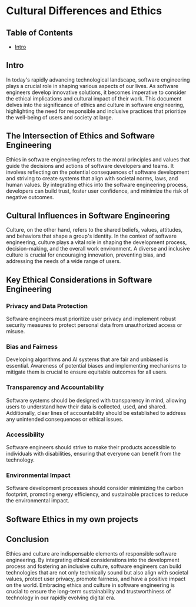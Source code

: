 # Cultural Differences and Ethics

## Table of Contents
- [Intro](#intro)

## Intro
In today's rapidly advancing technological landscape, software engineering plays a crucial role in shaping various aspects of our lives. As software engineers develop innovative solutions, it becomes imperative to consider the ethical implications and cultural impact of their work. This document delves into the significance of ethics and culture in software engineering, highlighting the need for responsible and inclusive practices that prioritize the well-being of users and society at large.

## The Intersection of Ethics and Software Engineering

Ethics in software engineering refers to the moral principles and values that guide the decisions and actions of software developers and teams. It involves reflecting on the potential consequences of software development and striving to create systems that align with societal norms, laws, and human values. By integrating ethics into the software engineering process, developers can build trust, foster user confidence, and minimize the risk of negative outcomes.

## Cultural Influences in Software Engineering

Culture, on the other hand, refers to the shared beliefs, values, attitudes, and behaviors that shape a group's identity. In the context of software engineering, culture plays a vital role in shaping the development process, decision-making, and the overall work environment. A diverse and inclusive culture is crucial for encouraging innovation, preventing bias, and addressing the needs of a wide range of users.

## Key Ethical Considerations in Software Engineering

### Privacy and Data Protection
Software engineers must prioritize user privacy and implement robust security measures to protect personal data from unauthorized access or misuse.

### Bias and Fairness
Developing algorithms and AI systems that are fair and unbiased is essential. Awareness of potential biases and implementing mechanisms to mitigate them is crucial to ensure equitable outcomes for all users.

### Transparency and Accountability 
Software systems should be designed with transparency in mind, allowing users to understand how their data is collected, used, and shared. Additionally, clear lines of accountability should be established to address any unintended consequences or ethical issues.

### Accessibility
Software engineers should strive to make their products accessible to individuals with disabilities, ensuring that everyone can benefit from the technology.

### Environmental Impact
Software development processes should consider minimizing the carbon footprint, promoting energy efficiency, and sustainable practices to reduce the environmental impact.

## Software Ethics in my own projects


## Conclusion

Ethics and culture are indispensable elements of responsible software engineering. By integrating ethical considerations into the development process and fostering an inclusive culture, software engineers can build technologies that are not only technically sound but also align with societal values, protect user privacy, promote fairness, and have a positive impact on the world. Embracing ethics and culture in software engineering is crucial to ensure the long-term sustainability and trustworthiness of technology in our rapidly evolving digital era.
